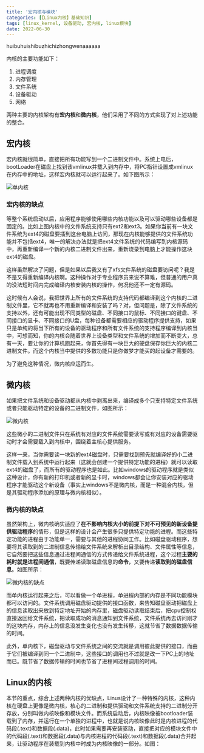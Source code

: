 ```yaml
---
title: '宏内核与模块'
categories: [【Linux内核】基础知识]
tags: [linux_kernel, 设备驱动, 宏内核, linux模块]
date: 2022-06-30
---
```



huibuhuishibuzhichizhongwenaaaaaa

内核的主要功能如下：
1. 进程调度
2. 内存管理
3. 文件系统
4. 设备驱动
5. 网络

两种主要的内核架构有**宏内核**和**微内核**，他们采用了不同的方式实现了对上述功能的整合。


## 宏内核
宏内核就很简单，直接把所有功能写到一个二进制文件中。系统上电后，bootLoader在磁盘上找到该vmlinux并载入到内存中，将PC指针设置成vmlinux在内存中的地址，这样宏内核就可以运行起来了。如下图所示：

![单内核](./pic/单内核.png)


### 宏内核的缺点
等整个系统启动以后，应用程序能够使用哪些内核功能以及可以驱动哪些设备都是固定的。比如上图内核中的文件系统支持只有ext2和ext3。如果你当前有一块文件系统为ext4的磁盘要插到这台电脑上访问，那现在内核能够提供的文件系统功能并不包括ext4，唯一的解决办法就是把ext4文件系统的代码编写到内核源码中，再重新编译一个新的内核二进制文件出来，重新烧录到电脑上才能操作这块ext4的磁盘。

这样虽然解决了问题，但是如果以后我又有了xfs文件系统的磁盘要访问呢？我是不是又得重新编译内核啊。这种操作对于专业程序员来说不算难，但普通的用户真的没法短时间内完成编译内核安装内核的操作，何况他还不一定有源码。

这时候有人会说，我把世界上所有的文件系统的支持代码都编译到这个内核的二进制文件里，它不就再也不用重新编译和安装了吗？对，但问题是，除了文件系统的支持以外，还有可能出现不同类型的磁盘、不同接口的鼠标、不同接口的键盘、不同接口的显卡、不同接口的U盘，每种设备都需要相应的驱动程序提供支持，如果只是单纯的将当下所有的设备的驱动程序和所有文件系统的支持程序编译到内核当中，可想而知，你的内核会随着世界上设备类型和文件系统的增加而不断变大，总有一天，要让你的计算机跑起来，你首先得有一块巨大的硬盘保存你巨大的内核二进制文件。而这个内核当中提供的多数功能只是你做梦才能买的起设备才需要的。

为了避免这种情况，微内核应运而生。

## 微内核

如果把文件系统和设备驱动都从内核中剥离出来，编译成多个只支持特定文件系统或者只能驱动特定的设备的二进制文件，如图所示：

![微内核](./pic/微内核.png)

这些微小的二进制文件只在系统有对应的文件系统需要读写或有对应的设备需要驱动时才会需要载入到内核中，围绕着主核心提供服务。

这样一来，当你需要读一块新的ext4磁盘时，只需要找到预先就编译好的小二进制文件载入到系统中运行起来（这就会创建一个提供特定功能的进程）就可以读取ext4的磁盘了，而所有的驱动程序也是如此。比如windows的驱动程序就是类似这种设计，你有新的打印机或者新的显卡时，windows都会让你安装对应的驱动程序才能驱动这个新设备（事实上windows不是微内核，而是一种混合内核，但是其驱动程序添加的原理与微内核相似）。

### 微内核的缺点

虽然架构上，微内核确实适应了**在不影响内核大小的前提下对不可预见的新设备提供驱动程序**的情形，但是这样的设计会产生很多只提供特定功能的进程。而这些特定功能的进程由于功能单一，需要与其他的进程协同工作。比如磁盘驱动程序，想要将其读取到的二进制信息传输给文件系统来解析出目录结构、文件属性等信息，它自然要把这些信息通过进程间通信的方式传递给文件系统进程，这个过程**主要的耗时就是进程间通信**，既要传递读取磁盘信息的**命令**，又要传递**读取到的磁盘信息**。如图所示：

![微内核的缺点](./pic/微内核的缺点.png)

而单内核运行起来之后，可以看做一个单进程，单进程内部的内存是不同功能模块都可以访问的。文件系统调用磁盘驱动提供的接口函数，来告知磁盘驱动把磁盘上的信息读取出来放到特定地址开始的内存里，磁盘驱动读取结束后，把cpu控制权直接返回给文件系统，把读取成功的消息通知到文件系统，文件系统再去访问刚才的这块内存，内存上的信息没发生变化也没有发生转移，这就节省了数据数据传输的时间。

此外，单内核下，磁盘驱动与文件系统之间的交流就是调用彼此提供的接口，而由于它们被编译到同一个二进制中，这些接口的调用也不过就是改一下PC上的地址而已。既节省了数据传输的时间也节省了进程间过程调用的时间。

## Linux的内核

本节的重点，综合上述两种内核的优缺点，Linus设计了一种特殊的内核，这种内核在硬盘上更像是微内核，核心的二进制和提供驱动和文件系统支持的二进制分开存放，分别叫做内核映像和模块文件。而系统启动后，内核映像被bootloader装载到了内存，并运行在一个单独的进程中，也就是说内核映像此时是内核进程的代码段(.text)和数据段(.data)，此时如果需要再安装驱动，直接把对应的模块文件中的代码段(.text)和数据段(.data)与内核进程的代码段(.text)和数据段(.data)合并起来，让驱动程序在装载到内核中时成为内核映像的一部分。如图：

